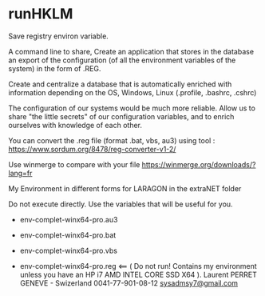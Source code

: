 # runHKLM

Save registry environ variable.

A command line to share, Create an application that stores in the database an export of the configuration (of all the environment variables of the system) in the form of .REG.

Create and centralize a database that is automatically enriched with information depending on the OS, Windows, Linux (.profile, .bashrc, .cshrc)

The configuration of our systems would be much more reliable. Allow us to share "the little secrets" of our configuration variables, and to enrich ourselves with knowledge of each other.

You can convert the .reg file (format .bat, vbs, au3) using tool : https://www.sordum.org/8478/reg-converter-v1-2/

Use winmerge to compare with your file https://winmerge.org/downloads/?lang=fr

My Environment in different forms for LARAGON in the extraNET folder

Do not execute directly. Use the variables that will be useful for you.

- env-complet-winx64-pro.au3
- env-complet-winx64-pro.bat
- env-complet-winx64-pro.vbs

- env-complet-winx64-pro.reg  <== ( Do not run! Contains my environment unless you have an HP i7 AMD INTEL CORE SSD X64 ).
Laurent PERRET GENEVE - Swizerland 0041-77-901-08-12 sysadmsy7@gmail.com
